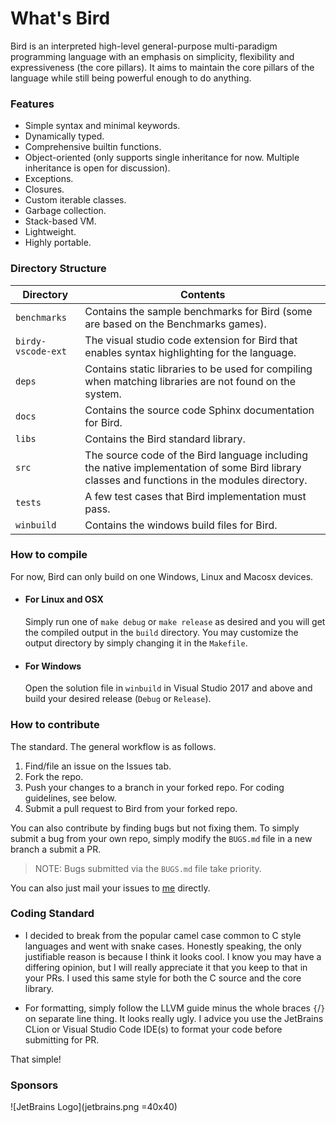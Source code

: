 What's Bird
============
Bird is an interpreted high-level general-purpose multi-paradigm 
programming language with an emphasis on simplicity, flexibility 
and expressiveness (the core pillars). It aims to maintain the 
core pillars of the language while still being powerful enough to
do anything.

### Features

- Simple syntax and minimal keywords.
- Dynamically typed.
- Comprehensive builtin functions.
- Object-oriented (only supports single inheritance for now.
  Multiple inheritance is open for discussion).
- Exceptions.
- Closures.
- Custom iterable classes.
- Garbage collection.
- Stack-based VM.
- Lightweight.
- Highly portable.

### Directory Structure

| Directory | Contents 
|-----------|----------
| `benchmarks` | Contains the sample benchmarks for Bird (some are based on the Benchmarks games).
| `birdy-vscode-ext` | The visual studio code extension for Bird that enables syntax highlighting for the language.
| `deps` | Contains static libraries to be used for compiling when matching libraries are not found on the system.
| `docs` | Contains the source code Sphinx documentation for Bird.
| `libs` | Contains the Bird standard library.
| `src` | The source code of the Bird language including the native implementation of some Bird library classes and functions in the modules directory.
| `tests` | A few test cases that Bird implementation must pass.
| `winbuild` | Contains the windows build files for Bird.

### How to compile

For now, Bird can only build on one Windows, Linux and Macosx devices.

-   #### For Linux and OSX
  
    Simply run one of `make debug` or `make release` as 
    desired and you will get the compiled output in the `build` 
    directory. You may customize the output directory by simply
    changing it in the `Makefile`.
    
-   #### For Windows
    
    Open the solution file in `winbuild` in Visual Studio 2017 
    and above and build your desired release (`Debug` or `Release`).

### How to contribute

The standard. The general workflow is as follows.

1. Find/file an issue on the Issues tab.
2. Fork the repo.
3. Push your changes to a branch in your forked repo. For coding guidelines, see below.
4. Submit a pull request to Bird from your forked repo.

You can also contribute by finding bugs but not fixing them.
To simply submit a bug from your own repo, simply modify the
`BUGS.md` file in a new branch a submit a PR.

> NOTE: Bugs submitted via the `BUGS.md` file take priority.

You can also just mail your issues to [me](mailto:eqliqandfriends@gmail.com) directly.

### Coding Standard

-   I decided to break from the popular camel case common to C style
    languages and went with snake cases. Honestly speaking, the only
    justifiable reason is because I think it looks cool. I know you
    may have a differing opinion, but I will really appreciate it
    that you keep to that in your PRs. I used this same style for both
    the C source and the core library.
    
    
-   For formatting, simply follow the LLVM guide minus the whole
    braces `{`/`}` on separate line thing. It looks really ugly.
    I advice you use the JetBrains CLion or Visual Studio Code
    IDE(s) to format your code before submitting for PR.
    
That simple!

### Sponsors

![JetBrains Logo](jetbrains.png =40x40)
